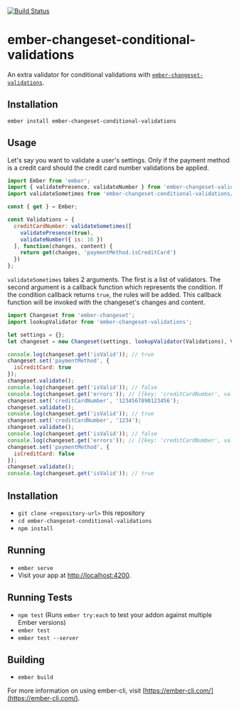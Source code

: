 [![Build Status](https://travis-ci.org/skaterdav85/ember-changeset-conditional-validations.svg?branch=master)](https://travis-ci.org/skaterdav85/ember-changeset-conditional-validations)

# ember-changeset-conditional-validations

An extra validator for conditional validations with [`ember-changeset-validations`](https://github.com/DockYard/ember-changeset-validations).

## Installation

```
ember install ember-changeset-conditional-validations
```

## Usage

Let's say you want to validate a user's settings. Only if the payment method is a credit card should the credit card number validations be applied.

```js
import Ember from 'ember';
import { validatePresence, validateNumber } from 'ember-changeset-validations/validators';
import validateSometimes from 'ember-changeset-conditional-validations/validators/sometimes';

const { get } = Ember;

const Validations = {
  creditCardNumber: validateSometimes([
    validatePresence(true),
    validateNumber({ is: 16 })
  ], function(changes, content) {
    return get(changes, 'paymentMethod.isCreditCard')
  })
};
```

`validateSometimes` takes 2 arguments. The first is a list of validators. The second argument is a callback function which represents the condition. If the condition callback returns `true`, the rules will be added. This callback function will be invoked with the changeset's changes and content.

```js
import Changeset from 'ember-changeset';
import lookupValidator from 'ember-changeset-validations';

let settings = {};
let changeset = new Changeset(settings, lookupValidator(Validations), Validations);

console.log(changeset.get('isValid')); // true
changeset.set('paymentMethod', {
  isCreditCard: true
});
changeset.validate();
console.log(changeset.get('isValid')); // false
console.log(changeset.get('errors')); // [{key: 'creditCardNumber', validation: ['Credit card number can't be blank', 'Credit card number must be a number']}]
changeset.set('creditCardNumber', '1234567890123456');
changeset.validate();
console.log(changeset.get('isValid')); // true
changeset.set('creditCardNumber', '1234');
changeset.validate();
console.log(changeset.get('isValid')); // false
console.log(changeset.get('errors')); // [{key: 'creditCardNumber', value: '1234', validation: ['Credit card number must be equal to 16']}]
changeset.set('paymentMethod', {
  isCreditCard: false
});
changeset.validate();
console.log(changeset.get('isValid')); // true
```

## Installation

* `git clone <repository-url>` this repository
* `cd ember-changeset-conditional-validations`
* `npm install`

## Running

* `ember serve`
* Visit your app at [http://localhost:4200](http://localhost:4200).

## Running Tests

* `npm test` (Runs `ember try:each` to test your addon against multiple Ember versions)
* `ember test`
* `ember test --server`

## Building

* `ember build`

For more information on using ember-cli, visit [https://ember-cli.com/](https://ember-cli.com/).

